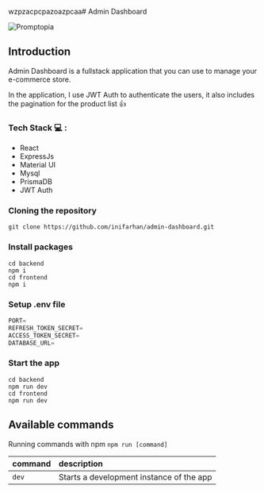 wzpzacpcpazoazpcaa# Admin Dashboard

![Promptopia](https://i.postimg.cc/pxq0Bg0T/Admin-dashboard.png)

## Introduction
Admin Dashboard is a fullstack application that you can use to manage your e-commerce store.

In the application, I use JWT Auth to authenticate the users, it also includes the pagination for the product list 👍

### Tech Stack 💻 :
- React
- ExpressJs
- Material UI
- Mysql
- PrismaDB
- JWT Auth

### Cloning the repository

```shell
git clone https://github.com/inifarhan/admin-dashboard.git
```

### Install packages

```shell
cd backend
npm i
cd frontend
npm i
```

### Setup .env file


```js
PORT=
REFRESH_TOKEN_SECRET=
ACCESS_TOKEN_SECRET=
DATABASE_URL=
```

### Start the app

```shell
cd backend
npm run dev
cd frontend
npm run dev
```

## Available commands

Running commands with npm `npm run [command]`

| command         | description                              |
| :-------------- | :--------------------------------------- |
| `dev`           | Starts a development instance of the app |
